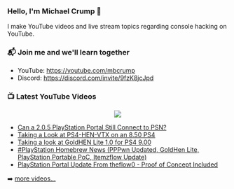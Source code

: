 ### Hello, I'm Michael Crump 👋

I make YouTube videos and live stream topics regarding console hacking on YouTube. 

### 📬 Join me and we'll learn together

- YouTube: https://youtube.com/mbcrump
- Discord: https://discord.com/invite/9fzK8jcJpd

### 📺 Latest YouTube Videos

<div align="center">

[<img src="https://img.shields.io/badge/-Subscribe-red?style=for-the-badge&logo=youtube&logoColor=white"/>](https://www.youtube.com/c/mbcrump?sub_confirmation=1)

</div>

<!-- YOUTUBE:START -->
- [Can a 2.0.5 PlayStation Portal Still Connect to PSN?](https://www.youtube.com/watch?v=CiMiZxg2vHg)
- [Taking a Look at PS4-HEN-VTX on an 8.50 PS4](https://www.youtube.com/watch?v=RevjxpjPTRI)
- [Taking a look at GoldHEN Lite 1.0 for PS4 9.00](https://www.youtube.com/watch?v=7SY77OhaQHc)
- [#PlayStation Homebrew News &lpar;PPPwn Updated, GoldHen Lite, PlayStation Portable PoC, Itemzflow Update&rpar;](https://www.youtube.com/watch?v=mfxZKRINVS8)
- [PlayStation Portal Update From theflow0 - Proof of Concept Included](https://www.youtube.com/watch?v=jW86yNWi9mk)
<!-- YOUTUBE:END -->

➡️ [more videos...](https://youtube.com/mbcrump)

